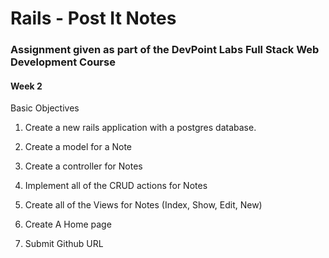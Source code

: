 # Rails - Post It Notes

### Assignment given as part of the DevPoint Labs Full Stack Web Development Course

#### Week 2


Basic Objectives

1. Create a new rails application with a postgres database.

2. Create a model for a Note

3. Create a controller for Notes

4. Implement all of the CRUD actions for Notes

5. Create all of the Views for Notes (Index, Show, Edit, New)

7. Create A Home page

8. Submit Github URL
